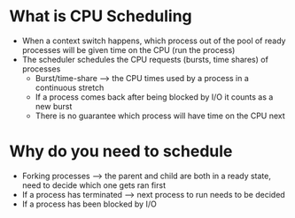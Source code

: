 # What is CPU Scheduling
- When a context switch happens, which process out of the pool of ready processes will be given time on the CPU (run the process)
- The scheduler schedules the CPU requests (bursts, time shares) of processes
	- Burst/time-share --> the CPU times used by a process in a continuous stretch
	- If a process comes back after being blocked by I/O it counts as a new burst
	- There is no guarantee which process will have time on the CPU next


# Why do you need to schedule
- Forking processes --> the parent and child are both in a ready state, need to decide which one gets ran first
- If a process has terminated --> next process to run needs to be decided 
- If a process has been blocked by I/O



